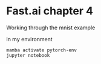 # Fast.ai chapter 4
Working through the mnist example

in my environment 
```
mamba activate pytorch-env
jupyter notebook 
```

